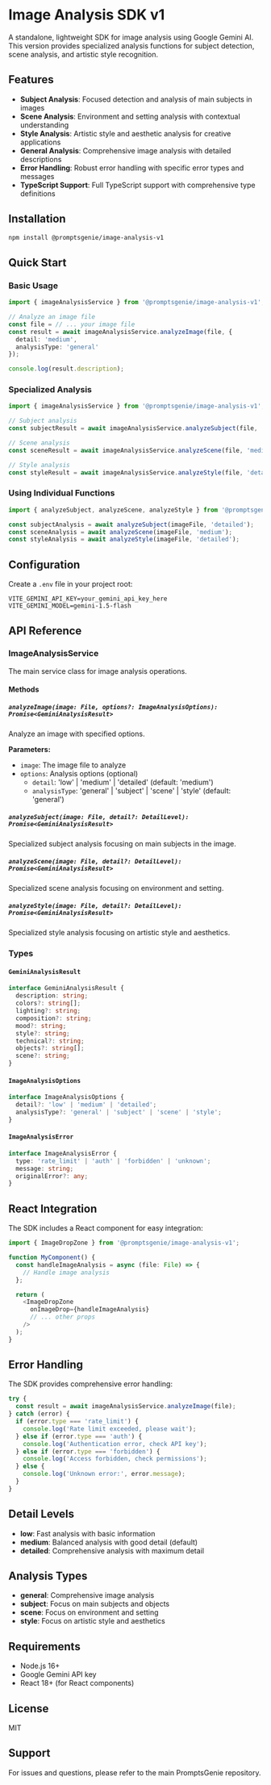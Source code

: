 # Image Analysis SDK v1

A standalone, lightweight SDK for image analysis using Google Gemini AI. This version provides specialized analysis functions for subject detection, scene analysis, and artistic style recognition.

## Features

- **Subject Analysis**: Focused detection and analysis of main subjects in images
- **Scene Analysis**: Environment and setting analysis with contextual understanding
- **Style Analysis**: Artistic style and aesthetic analysis for creative applications
- **General Analysis**: Comprehensive image analysis with detailed descriptions
- **Error Handling**: Robust error handling with specific error types and messages
- **TypeScript Support**: Full TypeScript support with comprehensive type definitions

## Installation

```bash
npm install @promptsgenie/image-analysis-v1
```

## Quick Start

### Basic Usage

```typescript
import { imageAnalysisService } from '@promptsgenie/image-analysis-v1';

// Analyze an image file
const file = // ... your image file
const result = await imageAnalysisService.analyzeImage(file, {
  detail: 'medium',
  analysisType: 'general'
});

console.log(result.description);
```

### Specialized Analysis

```typescript
import { imageAnalysisService } from '@promptsgenie/image-analysis-v1';

// Subject analysis
const subjectResult = await imageAnalysisService.analyzeSubject(file, 'detailed');

// Scene analysis
const sceneResult = await imageAnalysisService.analyzeScene(file, 'medium');

// Style analysis
const styleResult = await imageAnalysisService.analyzeStyle(file, 'detailed');
```

### Using Individual Functions

```typescript
import { analyzeSubject, analyzeScene, analyzeStyle } from '@promptsgenie/image-analysis-v1';

const subjectAnalysis = await analyzeSubject(imageFile, 'detailed');
const sceneAnalysis = await analyzeScene(imageFile, 'medium');
const styleAnalysis = await analyzeStyle(imageFile, 'detailed');
```

## Configuration

Create a `.env` file in your project root:

```env
VITE_GEMINI_API_KEY=your_gemini_api_key_here
VITE_GEMINI_MODEL=gemini-1.5-flash
```

## API Reference

### ImageAnalysisService

The main service class for image analysis operations.

#### Methods

##### `analyzeImage(image: File, options?: ImageAnalysisOptions): Promise<GeminiAnalysisResult>`

Analyze an image with specified options.

**Parameters:**
- `image`: The image file to analyze
- `options`: Analysis options (optional)
  - `detail`: 'low' | 'medium' | 'detailed' (default: 'medium')
  - `analysisType`: 'general' | 'subject' | 'scene' | 'style' (default: 'general')

##### `analyzeSubject(image: File, detail?: DetailLevel): Promise<GeminiAnalysisResult>`

Specialized subject analysis focusing on main subjects in the image.

##### `analyzeScene(image: File, detail?: DetailLevel): Promise<GeminiAnalysisResult>`

Specialized scene analysis focusing on environment and setting.

##### `analyzeStyle(image: File, detail?: DetailLevel): Promise<GeminiAnalysisResult>`

Specialized style analysis focusing on artistic style and aesthetics.

### Types

#### `GeminiAnalysisResult`

```typescript
interface GeminiAnalysisResult {
  description: string;
  colors?: string[];
  lighting?: string;
  composition?: string;
  mood?: string;
  style?: string;
  technical?: string;
  objects?: string[];
  scene?: string;
}
```

#### `ImageAnalysisOptions`

```typescript
interface ImageAnalysisOptions {
  detail?: 'low' | 'medium' | 'detailed';
  analysisType?: 'general' | 'subject' | 'scene' | 'style';
}
```

#### `ImageAnalysisError`

```typescript
interface ImageAnalysisError {
  type: 'rate_limit' | 'auth' | 'forbidden' | 'unknown';
  message: string;
  originalError?: any;
}
```

## React Integration

The SDK includes a React component for easy integration:

```typescript
import { ImageDropZone } from '@promptsgenie/image-analysis-v1';

function MyComponent() {
  const handleImageAnalysis = async (file: File) => {
    // Handle image analysis
  };

  return (
    <ImageDropZone
      onImageDrop={handleImageAnalysis}
      // ... other props
    />
  );
}
```

## Error Handling

The SDK provides comprehensive error handling:

```typescript
try {
  const result = await imageAnalysisService.analyzeImage(file);
} catch (error) {
  if (error.type === 'rate_limit') {
    console.log('Rate limit exceeded, please wait');
  } else if (error.type === 'auth') {
    console.log('Authentication error, check API key');
  } else if (error.type === 'forbidden') {
    console.log('Access forbidden, check permissions');
  } else {
    console.log('Unknown error:', error.message);
  }
}
```

## Detail Levels

- **low**: Fast analysis with basic information
- **medium**: Balanced analysis with good detail (default)
- **detailed**: Comprehensive analysis with maximum detail

## Analysis Types

- **general**: Comprehensive image analysis
- **subject**: Focus on main subjects and objects
- **scene**: Focus on environment and setting
- **style**: Focus on artistic style and aesthetics

## Requirements

- Node.js 16+
- Google Gemini API key
- React 18+ (for React components)

## License

MIT

## Support

For issues and questions, please refer to the main PromptsGenie repository.